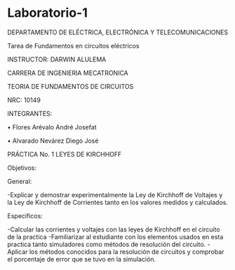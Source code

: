 # Laboratorio-1
DEPARTAMENTO DE ELÉCTRICA, ELECTRÓNICA Y TELECOMUNICACIONES

Tarea de Fundamentos en circuitos eléctricos

INSTRUCTOR: DARWIN ALULEMA

CARRERA DE INGENIERIA MECATRONICA

TEORIA DE FUNDAMENTOS DE CIRCUITOS

NRC: 10149

INTEGRANTES:

• Flores Arévalo André Josefat

• Alvarado Nevárez Diego José

PRÁCTICA No. 1 LEYES DE KIRCHHOFF

Objetivos:

General:

-Explicar y demostrar experimentalmente la Ley de Kirchhoff de Voltajes y la Ley de Kirchhoff de Corrientes tanto en los valores medidos y calculados.

Especificos:

-Calcular las corrientes y voltajes con las leyes de Kirchhoff en el circuito de la practica
-Familiarizar al estudiante con los elementos usados en esta practica tanto simuladores como métodos de resolución del circuito.
-Aplicar los métodos conocidos para la resolución de circuitos y comprobar el porcentaje de error que se tuvo en la simulación.
